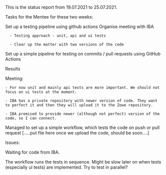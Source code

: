 

This is the status report from 19.07.2021 to 25.07.2021.


Tasks for the Mentee for these two weeks: 

  Set up a testing pipeline using github actions Organise meeting with IBA 
      
      - Testing approach - unit, api and ui tests 
      
      - Clear up the matter with two versions of the code 
      
  Set up a simple pipeline for testing on commits / pull requests using GitHub Actions


Results 

  Meeting: 
  
    - For now unit and mainly api tests are more important. We should not focus on ui tests at the moment. 
  
    - IBA has a private repository with newer version of code. They want to perfect it and then they will upload it to the Zowe repository. 
  
    - IBA promised to provide newer (although not perfect) version of the code, so I can connect. 
  
  Managed to set up a simple workflow, which tests the code on push or pull request [.....put file here once we upload the code, should be soon....]


Issues: 

  Waiting for code from IBA. 
  
  The workflow runs the tests in sequence. Might be slow later on when tests (especially ui tests) are implemented. Try to test in parallel?
